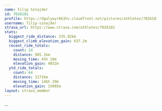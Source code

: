 ```yaml
---
name: Filip Sznajder
id: 7026101
profile: https://dgalywyr863hv.cloudfront.net/pictures/athletes/7026101/2123836/17/large.jpg
username: filip-sznajder
strava_url: https://www.strava.com/athletes/7026101
stats:
  biggest_ride_distance: 335.92km
  biggest_climb_elevation_gain: 637.2m
  recent_ride_totals:
    count: 14
    distance: 985.1km
    moving_time: 45h 19m
    elevation_gain: 4032m
  ytd_ride_totals:
    count: 64
    distance: 3171km
    moving_time: 146h 29m
    elevation_gain: 15085m
layout: strava_member
--- 
```

...
